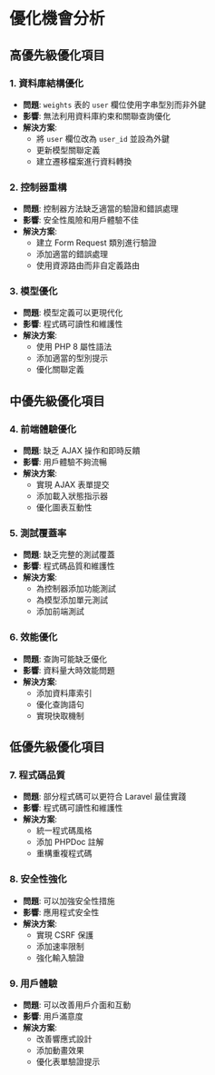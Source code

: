 # 優化機會分析

## 高優先級優化項目

### 1. 資料庫結構優化
- **問題**: `weights` 表的 `user` 欄位使用字串型別而非外鍵
- **影響**: 無法利用資料庫約束和關聯查詢優化
- **解決方案**: 
  - 將 `user` 欄位改為 `user_id` 並設為外鍵
  - 更新模型關聯定義
  - 建立遷移檔案進行資料轉換

### 2. 控制器重構
- **問題**: 控制器方法缺乏適當的驗證和錯誤處理
- **影響**: 安全性風險和用戶體驗不佳
- **解決方案**:
  - 建立 Form Request 類別進行驗證
  - 添加適當的錯誤處理
  - 使用資源路由而非自定義路由

### 3. 模型優化
- **問題**: 模型定義可以更現代化
- **影響**: 程式碼可讀性和維護性
- **解決方案**:
  - 使用 PHP 8 屬性語法
  - 添加適當的型別提示
  - 優化關聯定義

## 中優先級優化項目

### 4. 前端體驗優化
- **問題**: 缺乏 AJAX 操作和即時反饋
- **影響**: 用戶體驗不夠流暢
- **解決方案**:
  - 實現 AJAX 表單提交
  - 添加載入狀態指示器
  - 優化圖表互動性

### 5. 測試覆蓋率
- **問題**: 缺乏完整的測試覆蓋
- **影響**: 程式碼品質和維護性
- **解決方案**:
  - 為控制器添加功能測試
  - 為模型添加單元測試
  - 添加前端測試

### 6. 效能優化
- **問題**: 查詢可能缺乏優化
- **影響**: 資料量大時效能問題
- **解決方案**:
  - 添加資料庫索引
  - 優化查詢語句
  - 實現快取機制

## 低優先級優化項目

### 7. 程式碼品質
- **問題**: 部分程式碼可以更符合 Laravel 最佳實踐
- **影響**: 程式碼可讀性和維護性
- **解決方案**:
  - 統一程式碼風格
  - 添加 PHPDoc 註解
  - 重構重複程式碼

### 8. 安全性強化
- **問題**: 可以加強安全性措施
- **影響**: 應用程式安全性
- **解決方案**:
  - 實現 CSRF 保護
  - 添加速率限制
  - 強化輸入驗證

### 9. 用戶體驗
- **問題**: 可以改善用戶介面和互動
- **影響**: 用戶滿意度
- **解決方案**:
  - 改善響應式設計
  - 添加動畫效果
  - 優化表單驗證提示
